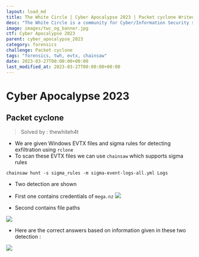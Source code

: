 ```yaml
---
layout: load_md
title: The White Circle | Cyber Apocalypse 2023 | Packet cyclone Writeup
desc: "The White Circle is a community for Cyber/Information Security students, enthusiasts and professionals. You can discuss anything related to Security, share your knowledge with others, get help when you need it and proceed further in your journey with amazing people from all over the world."
image: images/twc_og_banner.jpg
ctf: Cyber Apocalypse 2023
parent: cyber_apocalypse_2023
category: forensics
challenge: Packet cyclone
tags: "forensics, twh, evtx, chainsaw"
date: 2023-03-27T00:00:00+00:00
last_modified_at: 2023-03-27T00:00:00+00:00
---
```


<h1 class="heading card-title white-text">Cyber Apocalypse 2023</h1>


## Packet cyclone
> Solved by : thewhiteh4t


- We are given Windows EVTX files and sigma rules for detecting exfiltration using `rclone`
- To scan these EVTX files we can use `chainsaw` which supports sigma rules

```
chainsaw hunt -s sigma_rules -m sigma-event-logs-all.yml Logs
```

- Two detection are shown
- First one contains credentials of `mega.nz`
![](https://i.imgur.com/wh4wNy1.png)

- Second contains file paths


![](https://i.imgur.com/IooHAxJ.png)

- Here are the correct answers based on information given in these two detection :


![](https://i.imgur.com/qajxXjN.png)

